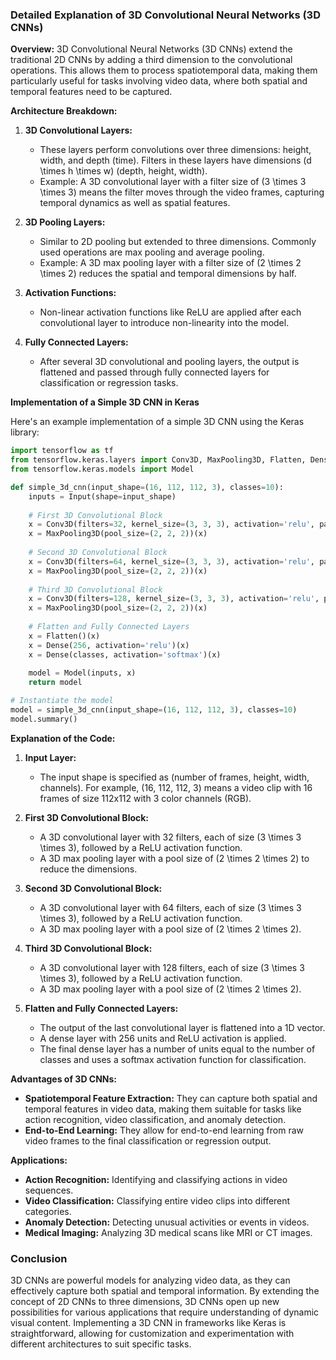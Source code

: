 ### Detailed Explanation of 3D Convolutional Neural Networks (3D CNNs)

**Overview:**
3D Convolutional Neural Networks (3D CNNs) extend the traditional 2D CNNs by adding a third dimension to the convolutional operations. This allows them to process spatiotemporal data, making them particularly useful for tasks involving video data, where both spatial and temporal features need to be captured.

**Architecture Breakdown:**
1. **3D Convolutional Layers:**
   - These layers perform convolutions over three dimensions: height, width, and depth (time). Filters in these layers have dimensions \(d \times h \times w\) (depth, height, width).
   - Example: A 3D convolutional layer with a filter size of \(3 \times 3 \times 3\) means the filter moves through the video frames, capturing temporal dynamics as well as spatial features.

2. **3D Pooling Layers:**
   - Similar to 2D pooling but extended to three dimensions. Commonly used operations are max pooling and average pooling.
   - Example: A 3D max pooling layer with a filter size of \(2 \times 2 \times 2\) reduces the spatial and temporal dimensions by half.

3. **Activation Functions:**
   - Non-linear activation functions like ReLU are applied after each convolutional layer to introduce non-linearity into the model.

4. **Fully Connected Layers:**
   - After several 3D convolutional and pooling layers, the output is flattened and passed through fully connected layers for classification or regression tasks.

**Implementation of a Simple 3D CNN in Keras**

Here's an example implementation of a simple 3D CNN using the Keras library:

```python
import tensorflow as tf
from tensorflow.keras.layers import Conv3D, MaxPooling3D, Flatten, Dense, Input
from tensorflow.keras.models import Model

def simple_3d_cnn(input_shape=(16, 112, 112, 3), classes=10):
    inputs = Input(shape=input_shape)
    
    # First 3D Convolutional Block
    x = Conv3D(filters=32, kernel_size=(3, 3, 3), activation='relu', padding='same')(inputs)
    x = MaxPooling3D(pool_size=(2, 2, 2))(x)
    
    # Second 3D Convolutional Block
    x = Conv3D(filters=64, kernel_size=(3, 3, 3), activation='relu', padding='same')(x)
    x = MaxPooling3D(pool_size=(2, 2, 2))(x)
    
    # Third 3D Convolutional Block
    x = Conv3D(filters=128, kernel_size=(3, 3, 3), activation='relu', padding='same')(x)
    x = MaxPooling3D(pool_size=(2, 2, 2))(x)
    
    # Flatten and Fully Connected Layers
    x = Flatten()(x)
    x = Dense(256, activation='relu')(x)
    x = Dense(classes, activation='softmax')(x)
    
    model = Model(inputs, x)
    return model

# Instantiate the model
model = simple_3d_cnn(input_shape=(16, 112, 112, 3), classes=10)
model.summary()
```

**Explanation of the Code:**
1. **Input Layer:**
   - The input shape is specified as (number of frames, height, width, channels). For example, (16, 112, 112, 3) means a video clip with 16 frames of size 112x112 with 3 color channels (RGB).

2. **First 3D Convolutional Block:**
   - A 3D convolutional layer with 32 filters, each of size \(3 \times 3 \times 3\), followed by a ReLU activation function.
   - A 3D max pooling layer with a pool size of \(2 \times 2 \times 2\) to reduce the dimensions.

3. **Second 3D Convolutional Block:**
   - A 3D convolutional layer with 64 filters, each of size \(3 \times 3 \times 3\), followed by a ReLU activation function.
   - A 3D max pooling layer with a pool size of \(2 \times 2 \times 2\).

4. **Third 3D Convolutional Block:**
   - A 3D convolutional layer with 128 filters, each of size \(3 \times 3 \times 3\), followed by a ReLU activation function.
   - A 3D max pooling layer with a pool size of \(2 \times 2 \times 2\).

5. **Flatten and Fully Connected Layers:**
   - The output of the last convolutional layer is flattened into a 1D vector.
   - A dense layer with 256 units and ReLU activation is applied.
   - The final dense layer has a number of units equal to the number of classes and uses a softmax activation function for classification.

**Advantages of 3D CNNs:**
- **Spatiotemporal Feature Extraction:** They can capture both spatial and temporal features in video data, making them suitable for tasks like action recognition, video classification, and anomaly detection.
- **End-to-End Learning:** They allow for end-to-end learning from raw video frames to the final classification or regression output.

**Applications:**
- **Action Recognition:** Identifying and classifying actions in video sequences.
- **Video Classification:** Classifying entire video clips into different categories.
- **Anomaly Detection:** Detecting unusual activities or events in videos.
- **Medical Imaging:** Analyzing 3D medical scans like MRI or CT images.

### Conclusion

3D CNNs are powerful models for analyzing video data, as they can effectively capture both spatial and temporal information. By extending the concept of 2D CNNs to three dimensions, 3D CNNs open up new possibilities for various applications that require understanding of dynamic visual content. Implementing a 3D CNN in frameworks like Keras is straightforward, allowing for customization and experimentation with different architectures to suit specific tasks.